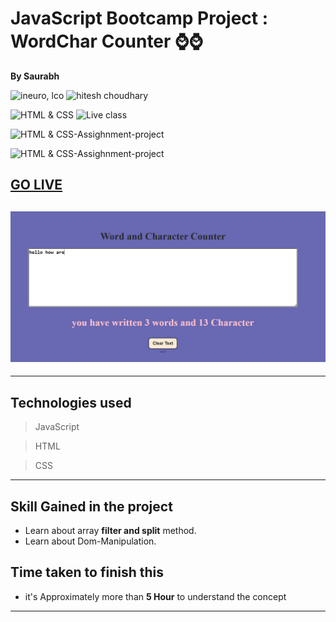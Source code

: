 # JavaScript Bootcamp Project : WordChar Counter ⌚⌚ 

**By Saurabh**

![ineuro, lco](https://img.shields.io/badge/iNeuron-LCO-green)
![hitesh choudhary](https://img.shields.io/badge/Hitesh--Choudhary-Full--stack--JS--bootcamp-red)

![HTML & CSS](https://img.shields.io/badge/HTML-CSS-orange)
![Live class](https://img.shields.io/badge/LIVE--CLASS-PROJECT--lightgrey)

![HTML & CSS-Assighnment-project](https://img.shields.io/badge/HTML--CSS--Javascript-red)

![HTML & CSS-Assighnment-project](https://img.shields.io/badge/Responsive-Ineuron--Assignment-blue)

## [GO LIVE](https://word-char-counter-live-p.netlify.app/)

## ![image](./Images/Screenshot%202022-11-08%20164615.png)

---

## Technologies used

> JavaScript

> HTML

> CSS
---
## **Skill Gained in the project**
- Learn about array **filter and split** method.
- Learn about Dom-Manipulation.

## **Time taken to finish this**

- it's Approximately more than **5 Hour** to understand the concept

---
